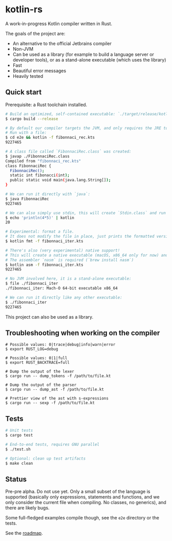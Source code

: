 # kotlin-rs
A work-in-progress Kotlin compiler written in Rust.

The goals of the project are:

- An alternative to the official Jetbrains compiler
- Non-JVM
- Can be used as a library (for example to build a language server or developer tools), or as a stand-alone executable (which uses the library)
- Fast 
- Beautiful error messages
- Heavily tested

## Quick start
Prerequisite: a Rust toolchain installed.

```sh
# Build an optimized, self-contained executable: `./target/release/kotlin`, thereafter referred as `kotlin`
$ cargo build --release

# By default our compiler targets the JVM, and only requires the JRE to be installed to run class files.
# Run with a file:
$ cd e2e && kotlin -f fibonnaci_rec.kts
9227465

# A class file called `FibonnaciRec.class` was created:
$ javap ./FibonnaciRec.class
Compiled from "fibonnaci_rec.kts"
class FibonnaciRec {
  FibonnaciRec();
  static int fibonacci(int);
  public static void main(java.lang.String[]);
}

# We can run it directly with `java`:
$ java FibonnaciRec
9227465

# We can also simply use stdin, this will create `Stdin.class` and run it with `java`:
$ echo 'println(4*5)' | kotlin
20

# Experimental: format a file.
# It does not modify the file in place, just prints the formatted version on stdout
$ kotlin fmt -f fibonnaci_iter.kts

# There's also (very experimental) native support!
# This will create a native executable (macOS, x86_64 only for now) and run it.
# The assembler `nasm` is required (`brew install nasm`)
$ kotlin asm -f fibonnaci_iter.kts
9227465

# No JVM involved here, it is a stand-alone executable:
$ file ./fibonnaci_iter
./fibonnaci_iter: Mach-O 64-bit executable x86_64

# We can run it directly like any other executable:
$ ./fibonnaci_iter
9227465
```

This project can also be used as a library.

## Troubleshooting when working on the compiler

```
# Possible values: 0|trace|debug|info|warn|error
$ export RUST_LOG=debug

# Possible values: 0|1|full
$ export RUST_BACKTRACE=full

# Dump the output of the lexer
$ cargo run -- dump_tokens -f /path/to/file.kt

# Dump the output of the parser
$ cargo run -- dump_ast -f /path/to/file.kt

# Prettier view of the ast with s-expressions
$ cargo run -- sexp -f /path/to/file.kt
```

## Tests

```sh
# Unit tests
$ cargo test

# End-to-end tests, requires GNU parallel
$ ./test.sh

# Optional: clean up test artifacts
$ make clean
```

## Status

Pre-pre alpha. Do not use yet. Only a small subset of the language is supported (basically only expressions, statements and functions, and we only consider the current file when compiling. No classes, no generics), and there are likely bugs.

Some full-fledged examples compile though, see the `e2e` directory or the tests.

See the [roadmap](docs/ROADMAP.md).
